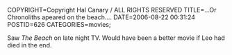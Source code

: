 COPYRIGHT=Copyright Hal Canary / ALL RIGHTS RESERVED
TITLE=...Or Chronoliths apeared on the beach....
DATE=2006-08-22 00:31:24
POSTID=626
CATEGORIES=movies;

Saw _The Beach_ on late night TV. Would have been a better movie if Leo had died in the end.
